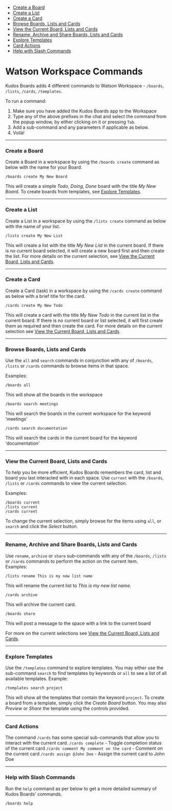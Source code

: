 <!-- TOC START min:3 max:3 link:true update:true -->
- [Create a Board](#create-a-board)
- [Create a List](#create-a-list)
- [Create a Card](#create-a-card)
- [Browse Boards, Lists and Cards](#browse-boards-lists-and-cards)
- [View the Current Board, Lists and Cards](#view-the-current-board-lists-and-cards)
- [Rename, Archive and Share Boards, Lists and Cards](#rename-archive-and-share-boards-lists-and-cards)
- [Explore Templates](#explore-templates)
- [Card Actions](#card-actions)
- [Help with Slash Commands](#help-with-slash-commands)

<!-- TOC END -->



# Watson Workspace Commands
Kudos Boards adds 4 different commands to Watson Workspace - `/boards`, `/lists`, `/cards`, `/templates`.
   
To run a command:
1. Make sure you have added the Kudos Boards app to the Workspace
2. Type any of the above prefixes in the chat and select the command from the popup window, by either clicking on it or pressing `Tab`.
3. Add a sub-command and any parameters if applicable as below.
4. Voilà!

---

### Create a Board
Create a Board in a workspace by using the `/boards create` command as below with the name for your Board.
```
/boards create My New Board
```
This will create a simple _Todo, Doing, Done_ board with the title _My New Board_. To create boards from templates, see [Explore Templates](#explore-templates).

---

### Create a List
Create a List in a workspace by using the `/lists create` command as below with the name of your list.
```
/lists create My New List
```
This will create a list with the title _My New List_ in the current board. If there is no current board selected, it will create a new board first and then create the list. For more details on the current selection, see [View the Current Board, Lists and Cards](#view-the-current-board-lists-and-cards).

---

### Create a Card
Create a Card (task) in a workspace by using the `/cards create` command as below with a brief title for the card.
```
/cards create My New Todo
```
This will create a card with the title _My New Todo_ in the current list in the current board. If there is no current board or list selected, it will first create them as required and then create the card. For more details on the current selection see [View the Current Board, Lists and Cards](#view-the-current-board-lists-and-cards).

---

### Browse Boards, Lists and Cards
Use the `all` and `search` commands in conjunction with any of `/boards`, `/lists` or `/cards` commands to browse items in that space.   
  
Examples:
```
/boards all
```
This will show all the boards in the workspace
```
/boards search meetings
```
This will search the boards in the current workspace for the keyword 'meetings'
```
/cards search documentation
```
This will search the cards in the current board for the keyword 'documentation'

---

### View the Current Board, Lists and Cards
To help you be more efficient, Kudos Boards remembers the card, list and board you last interacted with in each space. Use `current` with the `/boards`, `/lists` or `/cards` commands to view the current selection.  
  
Examples:
```
/boards current
/lists current
/cards current
```
To change the current selection, simply browse for the items using `all`, or `search` and click the *Select* button.

---

### Rename, Archive and Share Boards, Lists and Cards
Use `rename`, `archive` or `share` sub-commands with any of the `/boards`, `/lists` or `/cards` commands to perform the action on the current item.  
Examples:
```
/lists rename This is my new list name
```
This will rename the current list to _This is my new list name_.
```
/cards archive
```
This will archive the current card.
```
/boards share
```
This will post a message to the space with a link to the current board

For more on the current selections see [View the Current Board, Lists and Cards](#view-the-current-board-lists-and-cards).

---

### Explore Templates
Use the `/templates` command to explore templates. You may either use the sub-command `search` to find templates by keywords or `all` to see a list of all available templates.
Example:
```
/templates search project
```
This will show all the templates that contain the keyword `project`. To create a board from a template, simply click the *Create Board* button. You may also *Preview* or *Share* the template using the controls provided.

---

### Card Actions
The command `/cards` has some special sub-commands that allow you to interact with the current card.
`/cards complete` - Toggle completion status of the current card
`/cards comment My comment on the card` - Comment on the current card
`/cards assign @John Doe` - Assign the current card to John Doe

---

### Help with Slash Commands
Run the `help` command as per below to get a more detailed summary of Kudos Boards' commands.
```
/boards help
```
